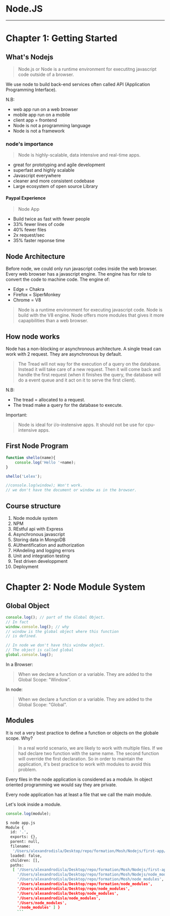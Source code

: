 # Node.JS

-------------

# Chapter 1: Getting Started

## What's Nodejs

> Node.js or Node is a runtime environment for executitng javascript code outside of a browser.

We use node to build back-end services often called API (Application Programming Interface).

N.B:

- web app run on a web browser
- mobile app run on a mobile
- client app = frontend
- Node is not a programming language
- Node is not a framework

### node's importance  

> Node is highly-scalable, data intensive and real-time apps.

- great for prototyping and agile development
- superfast and highly scalable
- Javascript everywhere 
- cleaner and more consistent codebase
- Large ecosystem of open source Library 

#### Paypal Experience 

> Node App

- Build twice as fast with fewer people
- 33% fewer lines of code
- 40% fewer files
- 2x request/sec
- 35% faster reponse time

## Node Architecture

Before node, we could only run javascript codes inside the web browser. Every web browser has a javascript engine. The engine has for role to convert the code to machine code. The engine of:

- Edge = Chakra
- Firefox = SiperMonkey
- Chrome = V8

> Node is a runtime environment for executing javascript code. Node is build with the V8 engine. Node offers more modules that gives it more capapbilities than a web browser.

## How node works

Node has a non-blocking or asynchronous architecture. A single tread  can work with 2 request. They are asynchronous by default.

> The Tread will not way for the execution of a query on the database. Instead it will take care of a new request. Then it will come back and handle the first request (when it finishes the query, the database will do a event queue and it act on it to serve the first client). 

N.B:

- The tread = allocated to a request.
- The tread make a query for the database to execute.

Important:

> Node is ideal for i/o-instensive apps. It should not be use for cpu-intensive apps.

## First Node Program

```javascript
function shello(name){
    console.log('Hello '+name);
}

shello('Lelex');

//console.log(window); Won't work. 
// we don't have the document or window as in the browser.
```

## Course structure

1. Node module system
2. NPM
3. REstful api with Express
4. Asynchronous javascript
5. Storing data in MongoDB
6. AUthentification and authorization
7. HAndeling and logging errors
8. Unit and integration testing
9. Test driven developpment
10. Deployment

# Chapter 2: Node Module System

## Global Object

```javascript
console.log(); // part of the Global Object.
// In fact
window.console.log(); // why
// window is the global object where this function
// is defined.

// In node we don't have this window object.
// The object is called global
global.console.log();
```

In a Browser:

> When we declare a function or a variable. They are added to the Global Scope: "Window".

In node:

> When we declare a function or a variable. They are added to the Global Scope: "Global".

## Modules 

It is not a very best practice to define a function or objects on the globale scope. Why?

> In a real world scenario, we are likely to work with multiple files. If we had declare two function with the same name. The second function will override the first declaration. So in order to maintain the application, it's best practice to work with modules to avoid this problem.

Every files in the node application is considered as a module. In object oriented programming we would say they are private.

Every node application has at least a file that we call the main module.

Let's look inside a module.

```javascript
console.log(module);
```

```bash
$ node app.js
Module {
  id: '.',
  exports: {},
  parent: null,
  filename:
   '/Users/alexandrodisla/Desktop/repo/formation/Mosh/Nodejs/first-app/app.js',
  loaded: false,
  children: [],
  paths:
   [ '/Users/alexandrodisla/Desktop/repo/formation/Mosh/Nodejs/first-app/node_modules',
     '/Users/alexandrodisla/Desktop/repo/formation/Mosh/Nodejs/node_modules',
     '/Users/alexandrodisla/Desktop/repo/formation/Mosh/node_modules',
     '/Users/alexandrodisla/Desktop/repo/formation/node_modules',
     '/Users/alexandrodisla/Desktop/repo/node_modules',
     '/Users/alexandrodisla/Desktop/node_modules',
     '/Users/alexandrodisla/node_modules',
     '/Users/node_modules',
     '/node_modules' ] }
     ```



















